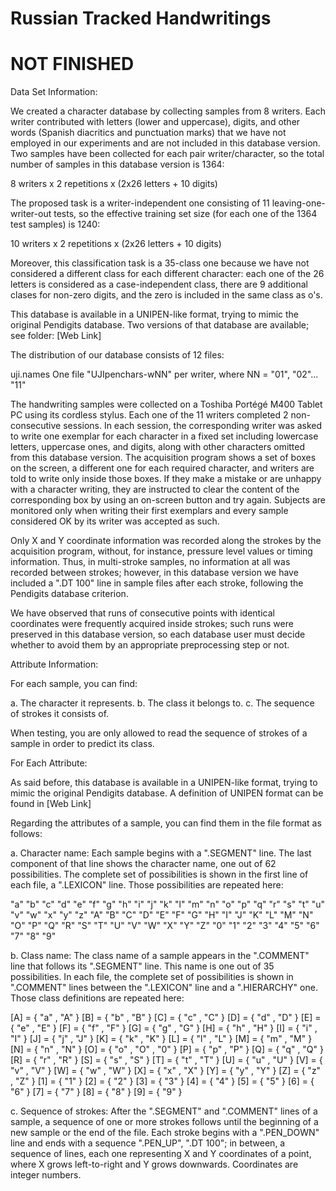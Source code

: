# Russian Tracked Handwritings

# NOT FINISHED

Data Set Information:

We created a character database by collecting samples from 8 writers. Each writer contributed with letters (lower and uppercase), digits, and other words (Spanish diacritics and punctuation marks) that we have not employed in our experiments and are not included in this database version. Two samples have been collected for each pair writer/character, so the total number of samples in this database version is 1364:

8 writers x 2 repetitions x (2x26 letters + 10 digits)

The proposed task is a writer-independent one consisting of 11 leaving-one-writer-out tests, so the effective training set size (for each one of the 1364 test samples) is 1240:

10 writers x 2 repetitions x (2x26 letters + 10 digits)

Moreover, this classification task is a 35-class one because we have not considered a different class for each different character: each one of the 26 letters is considered as a case-independent class, there are 9 additional clases for non-zero digits, and the zero is included in the same class as o's.

This database is available in a UNIPEN-like format, trying to mimic the original Pendigits database. Two versions of that database are available; see folder: [Web Link]

The distribution of our database consists of 12 files:

uji.names
One file "UJIpenchars-wNN" per writer, where NN = "01", "02"... "11"

The handwriting samples were collected on a Toshiba Portégé M400 Tablet PC using its cordless stylus. Each one of the 11 writers completed 2 non-consecutive sessions. In each session, the corresponding writer was asked to write one exemplar for each character in a fixed set including lowercase letters, uppercase ones, and digits, along with other characters omitted from this database version. The acquisition program shows a set of boxes on the screen, a different one for each required character, and writers are told to write only inside those boxes. If they make a mistake or are unhappy with a character writing, they are instructed to clear the content of the corresponding box by using an on-screen button and try again. Subjects are monitored only when writing their first exemplars and every sample considered OK by its writer was accepted as such.

Only X and Y coordinate information was recorded along the strokes by the acquisition program, without, for instance, pressure level values or timing information. Thus, in multi-stroke samples, no information at all was recorded between strokes; however, in this database version we have included a ".DT 100" line in sample files after each stroke, following the Pendigits database criterion.

We have observed that runs of consecutive points with identical coordinates were frequently acquired inside strokes; such runs were preserved in this database version, so each database user must decide whether to avoid them by an appropriate preprocessing step or not.

Attribute Information:

For each sample, you can find:

a. The character it represents.
b. The class it belongs to.
c. The sequence of strokes it consists of.

When testing, you are only allowed to read the sequence of strokes of a sample in order to predict its class.

For Each Attribute:

As said before, this database is available in a UNIPEN-like format, trying to mimic the original Pendigits database. A definition of UNIPEN format can be found in [Web Link]

Regarding the attributes of a sample, you can find them in the file format as follows:

a. Character name: Each sample begins with a ".SEGMENT" line. The last component of that line shows the character name, one out of 62 possibilities. The complete set of possibilities is shown in the first line of each file, a ".LEXICON" line. Those possibilities are repeated here:

"a" "b" "c" "d" "e" "f" "g" "h" "i" "j" "k" "l" "m"
"n" "o" "p" "q" "r" "s" "t" "u" "v" "w" "x" "y" "z"
"A" "B" "C" "D" "E" "F" "G" "H" "I" "J" "K" "L" "M"
"N" "O" "P" "Q" "R" "S" "T" "U" "V" "W" "X" "Y" "Z"
"0" "1" "2" "3" "4" "5" "6" "7" "8" "9"

b. Class name: The class name of a sample appears in the ".COMMENT" line that follows its ".SEGMENT" line. This name is one out of 35 possibilities. In each file, the complete set of possibilities is shown in ".COMMENT" lines between the ".LEXICON" line and a ".HIERARCHY" one. Those class definitions are repeated here:

[A] = { "a" , "A" }
[B] = { "b" , "B" }
[C] = { "c" , "C" }
[D] = { "d" , "D" }
[E] = { "e" , "E" }
[F] = { "f" , "F" }
[G] = { "g" , "G" }
[H] = { "h" , "H" }
[I] = { "i" , "I" }
[J] = { "j" , "J" }
[K] = { "k" , "K" }
[L] = { "l" , "L" }
[M] = { "m" , "M" }
[N] = { "n" , "N" }
[O] = { "o" , "O" , "0" }
[P] = { "p" , "P" }
[Q] = { "q" , "Q" }
[R] = { "r" , "R" }
[S] = { "s" , "S" }
[T] = { "t" , "T" }
[U] = { "u" , "U" }
[V] = { "v" , "V" }
[W] = { "w" , "W" }
[X] = { "x" , "X" }
[Y] = { "y" , "Y" }
[Z] = { "z" , "Z" }
[1] = { "1" }
[2] = { "2" }
[3] = { "3" }
[4] = { "4" }
[5] = { "5" }
[6] = { "6" }
[7] = { "7" }
[8] = { "8" }
[9] = { "9" }

c. Sequence of strokes: After the ".SEGMENT" and ".COMMENT" lines of a sample, a sequence of one or more strokes follows until the beginning of a new sample or the end of the file. Each stroke begins with a ".PEN_DOWN" line and ends with a sequence ".PEN_UP", ".DT 100"; in between, a sequence of lines, each one representing X and Y coordinates of a point, where X grows left-to-right and Y grows downwards. Coordinates are integer numbers.
